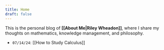 ```yaml
---
title: Home
draft: false
---
```


This is the personal blog of **[[About Me|Riley Wheadon]]**, where I share my thoughts on mathematics, knowledge management, and philosophy.

- `07/14/24`: [[How to Study Calculus]]
